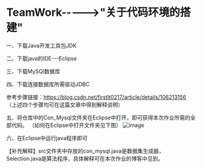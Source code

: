 # TeamWork----->"关于代码环境的搭建"
一、下载Java开发工具包JDK

二、下载java的IDE---Eclipse

三、下载MySQl数据库

四、下载连接数据库所需驱动JDBC

参考步骤链接：https://blog.csdn.net/firstlt0217/article/details/106213156
（上述四个步骤均可在这篇文章中得到解释说明）

五、将仓库中的Con_Mysql文件夹在Eclipse中打开，即可获得本次作业所需的全部代码。
（如何在Eclipse中打开文件夹见下图）
![image](https://user-images.githubusercontent.com/113424312/194704448-78578dfb-6bec-4416-8831-0ec26b69177f.png)

六、在Eclipse中运行java程序即可

【补充解释】src文件夹中存放的con_mysql.java是数据集生成器，Selection.java是算法程序，具体解释可在本次作业的博客中见到。
